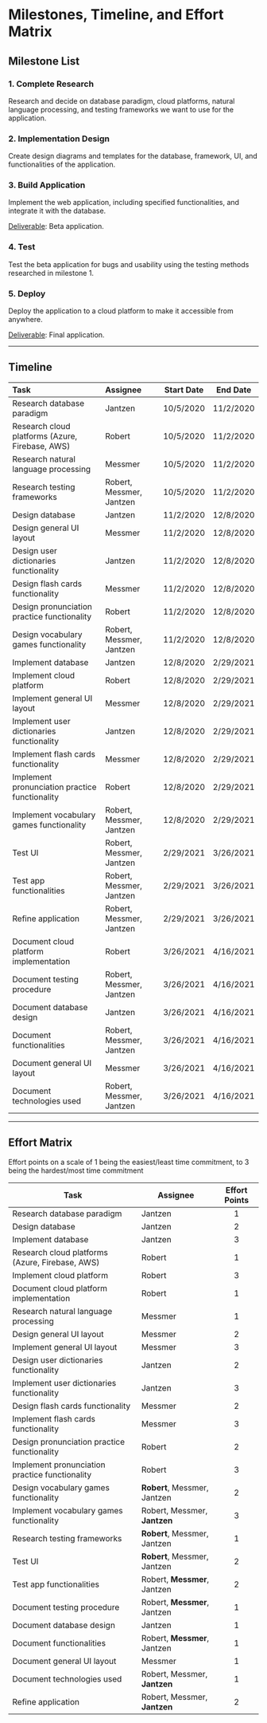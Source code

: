 # Milestones, Timeline, and Effort Matrix

## Milestone List

### 1. Complete Research

Research and decide on database paradigm, cloud platforms, natural language processing, and testing frameworks we want to use for the application.

### 2. Implementation Design

Create design diagrams and templates for the database, framework, UI, and functionalities of the application.

### 3. Build Application

Implement the web application, including specified functionalities, and integrate it with the database.

<u>Deliverable</u>: Beta application.

### 4. Test

Test the beta application for bugs and usability using the testing methods researched in milestone 1.

### 5. Deploy

Deploy the application to a cloud platform to make it accessible from anywhere.

<u>Deliverable</u>: Final application.

---

## Timeline

|Task|Assignee|Start Date|End Date|
|:---|:-------|:--------:|:------:|
|Research database paradigm|Jantzen|10/5/2020|11/2/2020|
|Research cloud platforms (Azure, Firebase, AWS)|Robert|10/5/2020|11/2/2020|
|Research natural language processing|Messmer|10/5/2020|11/2/2020|
|Research testing frameworks|Robert, Messmer, Jantzen|10/5/2020|11/2/2020|
|Design database|Jantzen|11/2/2020|12/8/2020|
|Design general UI layout|Messmer|11/2/2020|12/8/2020|
|Design user dictionaries functionality|Jantzen|11/2/2020|12/8/2020|
|Design flash cards functionality|Messmer|11/2/2020|12/8/2020|
|Design pronunciation practice functionality|Robert|11/2/2020|12/8/2020|
|Design vocabulary games functionality|Robert, Messmer, Jantzen|11/2/2020|12/8/2020|
|Implement database|Jantzen|12/8/2020|2/29/2021|
|Implement cloud platform|Robert|12/8/2020|2/29/2021|
|Implement general UI layout|Messmer|12/8/2020|2/29/2021|
|Implement user dictionaries functionality|Jantzen|12/8/2020|2/29/2021|
|Implement flash cards functionality|Messmer|12/8/2020|2/29/2021|
|Implement pronunciation practice functionality|Robert|12/8/2020|2/29/2021|
|Implement vocabulary games functionality|Robert, Messmer, Jantzen|12/8/2020|2/29/2021|
|Test UI|Robert, Messmer, Jantzen|2/29/2021|3/26/2021|
|Test app functionalities|Robert, Messmer, Jantzen|2/29/2021|3/26/2021|
|Refine application|Robert, Messmer, Jantzen|2/29/2021|3/26/2021|
|Document cloud platform implementation|Robert|3/26/2021|4/16/2021|
|Document testing procedure|Robert, Messmer, Jantzen|3/26/2021|4/16/2021|
|Document database design|Jantzen|3/26/2021|4/16/2021|
|Document functionalities|Robert, Messmer, Jantzen|3/26/2021|4/16/2021|
|Document general UI layout|Messmer|3/26/2021|4/16/2021|
|Document technologies used|Robert, Messmer, Jantzen|3/26/2021|4/16/2021|

---

## Effort Matrix

Effort points on a scale of 1 being the easiest/least time commitment, to 3 being the hardest/most time commitment

|Task|Assignee|Effort Points|
|----|--------|:-----------:|
|Research database paradigm|Jantzen|1|
|Design database|Jantzen|2|
|Implement database|Jantzen|3|
|Research cloud platforms (Azure, Firebase, AWS)|Robert|1|
|Implement cloud platform|Robert|3|
|Document cloud platform implementation|Robert|1|
|Research natural language processing|Messmer|1|
|Design general UI layout|Messmer|2|
|Implement general UI layout|Messmer|3|
|Design user dictionaries functionality|Jantzen|2|
|Implement user dictionaries functionality|Jantzen|3|
|Design flash cards functionality|Messmer|2|
|Implement flash cards functionality|Messmer|3|
|Design pronunciation practice functionality|Robert|2|
|Implement pronunciation practice functionality|Robert|3|
|Design vocabulary games functionality|**Robert**, Messmer, Jantzen|2|
|Implement vocabulary games functionality|Robert, Messmer, **Jantzen**|3|
|Research testing frameworks|**Robert**, Messmer, Jantzen|1|
|Test UI|**Robert**, Messmer, Jantzen|2|
|Test app functionalities|Robert, **Messmer**, Jantzen|2|
|Document testing procedure|Robert, **Messmer**, Jantzen|1|
|Document database design|Jantzen|1|
|Document functionalities|Robert, **Messmer**, Jantzen|1|
|Document general UI layout|Messmer|1|
|Document technologies used|Robert, Messmer, **Jantzen**|1|
|Refine application|Robert, Messmer, **Jantzen**|2|
